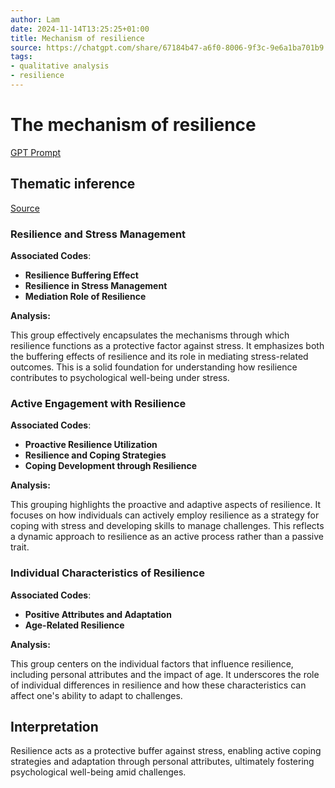 ```yaml
---
author: Lam
date: 2024-11-14T13:25:25+01:00
title: Mechanism of resilience
source: https://chatgpt.com/share/67184b47-a6f0-8006-9f3c-9e6a1ba701b9
tags:
- qualitative analysis
- resilience
---
```


# The mechanism of resilience

[GPT Prompt](Projects/prompt-for-GPT-based-thematic-analysis.md)

## Thematic inference

[Source](https://chatgpt.com/share/67184b47-a6f0-8006-9f3c-9e6a1ba701b9)

### Resilience and Stress Management

**Associated Codes**:

- **Resilience Buffering Effect**
- **Resilience in Stress Management**
- **Mediation Role of Resilience**

**Analysis:**  

This group effectively encapsulates the mechanisms through which resilience functions as a protective factor against stress. It emphasizes both the buffering effects of resilience and its role in mediating stress-related outcomes. This is a solid foundation for understanding how resilience contributes to psychological well-being under stress.

### Active Engagement with Resilience

**Associated Codes**:

- **Proactive Resilience Utilization**
- **Resilience and Coping Strategies**
- **Coping Development through Resilience**

**Analysis:**  

This grouping highlights the proactive and adaptive aspects of resilience. It focuses on how individuals can actively employ resilience as a strategy for coping with stress and developing skills to manage challenges. This reflects a dynamic approach to resilience as an active process rather than a passive trait.

### Individual Characteristics of Resilience

**Associated Codes**:

- **Positive Attributes and Adaptation**
- **Age-Related Resilience**

**Analysis:**  

This group centers on the individual factors that influence resilience, including personal attributes and the impact of age. It underscores the role of individual differences in resilience and how these characteristics can affect one's ability to adapt to challenges.

## Interpretation

Resilience acts as a protective buffer against stress, enabling active coping strategies and adaptation through personal attributes, ultimately fostering psychological well-being amid challenges.

